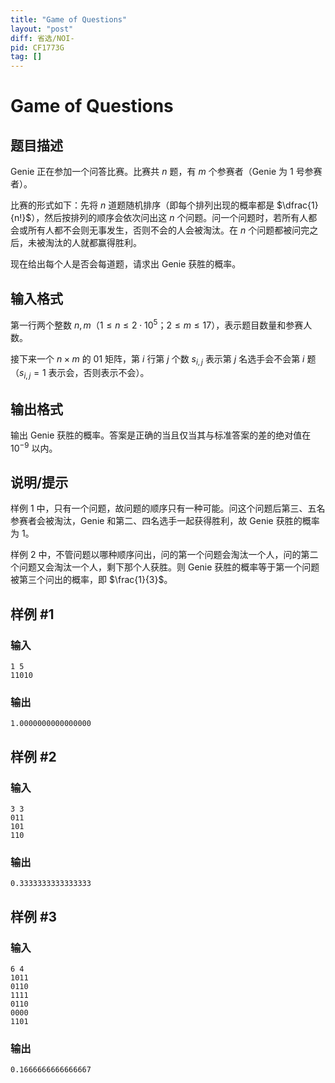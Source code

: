```yaml
---
title: "Game of Questions"
layout: "post"
diff: 省选/NOI-
pid: CF1773G
tag: []
---
```


# Game of Questions

## 题目描述

Genie 正在参加一个问答比赛。比赛共 $n$ 题，有 $m$ 个参赛者（Genie 为 $1$ 号参赛者）。

比赛的形式如下：先将 $n$ 道题随机排序（即每个排列出现的概率都是 $\dfrac{1}{n!}$），然后按排列的顺序会依次问出这 $n$ 个问题。问一个问题时，若所有人都会或所有人都不会则无事发生，否则不会的人会被淘汰。在 $n$ 个问题都被问完之后，未被淘汰的人就都赢得胜利。

现在给出每个人是否会每道题，请求出 Genie 获胜的概率。

## 输入格式

第一行两个整数 $n,m$（$1\le n\le 2\cdot 10^5$；$2\le m\le 17$），表示题目数量和参赛人数。

接下来一个 $n\times m$ 的 01 矩阵，第 $i$ 行第 $j$ 个数 $s_{i,j}$ 表示第 $j$ 名选手会不会第 $i$ 题（$s_{i,j}=1$ 表示会，否则表示不会）。

## 输出格式

输出 Genie 获胜的概率。答案是正确的当且仅当其与标准答案的差的绝对值在 $10^{-9}$ 以内。

## 说明/提示

样例 $1$ 中，只有一个问题，故问题的顺序只有一种可能。问这个问题后第三、五名参赛者会被淘汰，Genie 和第二、四名选手一起获得胜利，故 Genie 获胜的概率为 $1$。

样例 $2$ 中，不管问题以哪种顺序问出，问的第一个问题会淘汰一个人，问的第二个问题又会淘汰一个人，剩下那个人获胜。则 Genie 获胜的概率等于第一个问题被第三个问出的概率，即 $\frac{1}{3}$。

## 样例 #1

### 输入

```
1 5
11010
```

### 输出

```
1.0000000000000000
```

## 样例 #2

### 输入

```
3 3
011
101
110
```

### 输出

```
0.3333333333333333
```

## 样例 #3

### 输入

```
6 4
1011
0110
1111
0110
0000
1101
```

### 输出

```
0.1666666666666667
```

